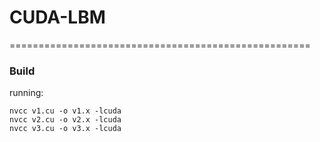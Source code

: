 # CUDA-LBM
====================================================
### Build
running:

    nvcc v1.cu -o v1.x -lcuda
    nvcc v2.cu -o v2.x -lcuda
    nvcc v3.cu -o v3.x -lcuda
